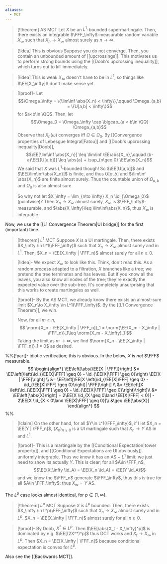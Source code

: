 ```yaml
---
aliases:
  - MCT
---
```

> [!theorem] AS MCT
> Let $X$ be an $L^1$-bounded supermartingale. Then, there exists an integrable $\FFF_\infty$-measurable random variable $X_\infty$ such that $X_n\to X_\infty$ almost surely as $n\to \infty$.

> [!idea] This is obvious
> Suppose you do not converge. Then, you contain an unbounded amount of [[upcrossings]]. This motivates us to perform strong bounds using the [[Doob's upcrossing inequality]], which turns out to kill immediately.

>[!idea] This is weak
>$X_\infty$ doesn't have to be in $L^1$, so things like $\EE[X_\infty]$ don't make sense yet.

>[!proof]-
> Let
> $$\Omega_\infty = \{\lim\inf \abs{X_n} < \infty\},\qquad \Omega_{a,b} = \{U[a,b] < \infty\}$$
> for $a<b\in \QQ$. Then, let
> $$\Omega_0 = \Omega_\infty \cap \bigcap_{a < b\in \QQ} \Omega_{a,b}$$
> Observe that $X_n(\omega)$ converges iff $\Omega \in \Omega_0$. By [[Convergence properties of Lebesgue Integral|Fatou]] and [[Doob's upcrossing inequality|Doob]],
> $$\EE[\lim\inf \abs{X_n}] \leq \lim\inf \EE\abs{X_n},\qquad (b-a)\EE[(U[a,b])] \leq \abs{a} + \sup_{n\geq 0} \EE\abs{X_n}$$
> We said that $X$ was $L^1$-bounded though! So $\EE[U[a,b]]$ and $\EE[\lim\inf\abs{X_n}]$ is finite, and thus $U[a,b]$ and $\lim\inf \abs{X_n}$ are finite almost surely. Thus the countable union of $\Omega_{a,b}$ and $\Omega_0$ is also almost sure.
> 
> So why not let $X_\infty = \lim_{n\to \infty} X_n \id_{\Omega_0}$ (pointwise)? Then $X_n \to X_\infty$ almost surely, $X_\infty$ is $\FFF_\infty$-measurable, and $\abs{X_\infty}\leq \lim\inf\abs{X_n}$, thus $X_\infty$ is integrable.

Now, we use the [[L1 Convergence Theorem|UI bridge]] for the first (important) time.

> [!theorem] $L^1$ MCT
> Suppose $X$ is a UI martingale. Then, there exists $X_\infty \in L^1(\FFF_\infty)$ such that $X_n\to X_\infty$ almost surely and in $L^1$.
> Then, $X_n = \EE(X_\infty | \FFF_n)$ almost surely for all $n\geq 0$.

> [!idea]- We expect $X_\infty$ to look like this. Think, don't read this.
> As a random process adapted to a filtration, $X$ branches like a tree; we pretend the tree terminates and has leaves. But if you know all the leaves, you also know all nodes of the tree; they're exactly the expected value over the sub-tree. It's completely unsurprising that this works to create martingales as well.

> [!proof]-
> By the AS MCT, we already know there exists an almost-sure limit $X_n\to X_\infty \in L^1(\FFF_\infty)$. By the [[L1 Convergence Theorem]], we win.
> 
> Now, for all $m\geq n$,
> $$
> \norm{X_n - \EE[X_\infty | \FFF_n]}_1 = \norm{\EE(X_m - X_\infty | \FFF_n)}_1\leq \norm{X_m - X_\infty}_1
> $$
> Taking the limit as $m\to \infty$, we find $\norm{X_n - \EE[X_\infty | \FFF_n]}_1 = 0$ as desired.


%%[!part]- idiotic verification; this is obvious.
In the below, $X$ is *not* $\FFF$ measurable.
$$
\begin{align*}
\EE\left[\abs{\EE[X | \FFF]}\right]
&= \EE\left[\left(\id_{\EE[X|\FFF] \geq 0} - \id_{\EE[X|\FFF] \geq 0}\right) \EE[X | \FFF]\right] \\
&= \EE\left[\EE[X \left(\id_{\EE[X|\FFF] \geq 0} - \id_{\EE[X|\FFF] \geq 0}\right)| \FFF]\right] \\
&= \EE\left[X \left(\id_{\EE[X|\FFF] \geq 0} - \id_{\EE[X|\FFF] \geq 0}\right)\right]\\
&= \EE\left[\abs{X}\right] + 2\EE[X \id_{X \geq 0\land \EE[X|\FFF] < 0}] - 2\EE[X \id_{X < 0\land \EE[X|\FFF] \geq 0}]\\
&\geq \EE[\abs{X}]
\end{align*}
$$ %%

> [!claim]
> On the other hand, for all $Y\in L^1(\FFF_\infty)$, if I let $X_n = \EE[Y | \FFF_n]$, $(X_n)_{n\geq 0}$ is a UI martingale such that $X_n\to Y$ AS in and $L^1$.

> [!proof]-
> This is a martingale by the [[Conditional Expectation|tower property]], and [[Conditional Expectations are UI|obviously]] uniformly integrable. Thus we know it has an AS + $L^1$ limit; we just need to show its actually $Y$. This is clear; for all $A\in \FFF_n$,
> $$\EE(X_\infty \id_A) = \EE(X_n \id_A) = \EE(Y \id_A)$$
> and we know the $\FFF_n$ generate $\FFF_\infty$, thus this is true for all $A\in \FFF_\infty$; thus $X_\infty = Y$ AS.

The $L^p$ case looks almost identical, for $p\in (1, \infty)$. 

> [!theorem] $L^p$ MCT
> Suppose $X$ is $L^p$ bounded. Then, there exists $X_\infty \in L^p(\FFF_\infty)$ such that $X_n\to X_\infty$ almost surely and in $L^p$. $X_n = \EE(X_\infty | \FFF_n)$ almost surely for all $n\geq 0$.

>[!proof]-
>By Doob, $X^*\in L^p$. Then $\EE[\abs{X_t - X_\infty}^p]$ is dominated by e.g. $\EE[(2X^*)^p]$ thus DCT works and $X_t\to X_\infty$ in $L^p$. Then $X_n = \EE[X_\infty | \FFF_n]$ because conditional expectation is convex for $L^p$.





Also see the [[Backwards MCT]].